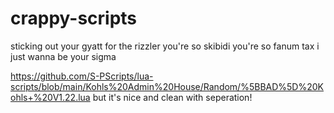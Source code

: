 # crappy-scripts
sticking out your gyatt for the rizzler
you're so skibidi
you're so fanum tax
i just wanna be your sigma

https://github.com/S-PScripts/lua-scripts/blob/main/Kohls%20Admin%20House/Random/%5BBAD%5D%20Kohls+%20V1.22.lua but it's nice and clean with seperation!
